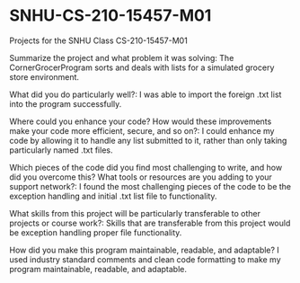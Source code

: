 # SNHU-CS-210-15457-M01
Projects for the SNHU Class CS-210-15457-M01



Summarize the project and what problem it was solving: The CornerGrocerProgram sorts and deals with lists for a simulated grocery store environment.

What did you do particularly well?: I was able to import the foreign .txt list into the program successfully.

Where could you enhance your code? How would these improvements make your code more efficient, secure, and so on?: I could enhance my code by allowing it to handle any list submitted to it, rather than only taking particularly named .txt files.

Which pieces of the code did you find most challenging to write, and how did you overcome this? What tools or resources are you adding to your support network?: I found the most challenging pieces of the code to be the exception handling and initial .txt list file to functionality.

What skills from this project will be particularly transferable to other projects or course work?: Skills that are transferable from this project would be exception handling proper file functionality.

How did you make this program maintainable, readable, and adaptable? I used industry standard comments and clean code formatting to make my program maintainable, readable, and adaptable.

